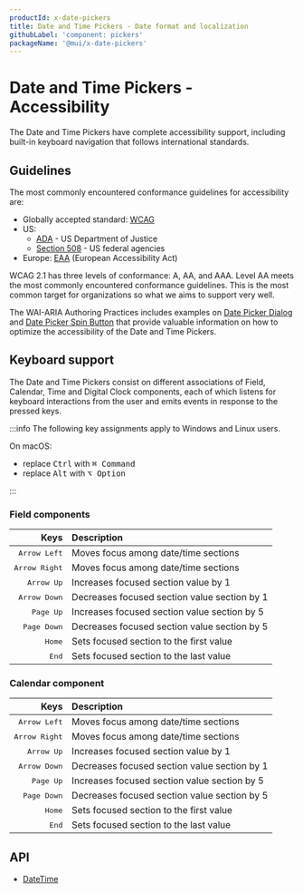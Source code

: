 ```yaml
---
productId: x-date-pickers
title: Date and Time Pickers - Date format and localization
githubLabel: 'component: pickers'
packageName: '@mui/x-date-pickers'
---
```


# Date and Time Pickers - Accessibility

<p class="description">The Date and Time Pickers have complete accessibility support, including built-in keyboard navigation that follows international standards.</p>

## Guidelines

The most commonly encountered conformance guidelines for accessibility are:

- Globally accepted standard: [WCAG](https://www.w3.org/WAI/standards-guidelines/wcag/)
- US:
  - [ADA](https://www.ada.gov/) - US Department of Justice
  - [Section 508](https://www.section508.gov/) - US federal agencies
- Europe: [EAA](https://ec.europa.eu/social/main.jsp?catId=1202) (European Accessibility Act)

WCAG 2.1 has three levels of conformance: A, AA, and AAA.
Level AA meets the most commonly encountered conformance guidelines.
This is the most common target for organizations so what we aims to support very well.

<!-- Those examples do not cover the clock component -->
The WAI-ARIA Authoring Practices includes examples on [Date Picker Dialog](https://www.w3.org/WAI/ARIA/apg/patterns/dialog-modal/examples/datepicker-dialog/) and [Date Picker Spin Button](https://www.w3.org/WAI/ARIA/apg/patterns/spinbutton/examples/datepicker-spinbuttons/) that provide valuable information on how to optimize the accessibility of the Date and Time Pickers.

## Keyboard support 

The Date and Time Pickers consist on different associations of Field, Calendar, Time and Digital Clock components, each of which listens for keyboard interactions from the user and emits events in response to the pressed keys.

:::info
The following key assignments apply to Windows and Linux users.

On macOS:

- replace <kbd class="key">Ctrl</kbd> with <kbd class="key">⌘ Command</kbd>
- replace <kbd class="key">Alt</kbd> with <kbd class="key">⌥ Option</kbd>

:::

### Field components

|                                                               Keys | Description                                                 |
| -----------------------------------------------------------------: | :---------------------------------------------------------- |
|                                  <kbd class="key">Arrow Left</kbd> | Moves focus among date/time sections                        |
|                                 <kbd class="key">Arrow Right</kbd> | Moves focus among date/time sections                        |
|                                    <kbd class="key">Arrow Up</kbd> | Increases focused section value by 1                        |
|                                  <kbd class="key">Arrow Down</kbd> | Decreases focused section value section by 1                |
|                                     <kbd class="key">Page Up</kbd> | Increases focused section value section by 5                |
|                                   <kbd class="key">Page Down</kbd> | Decreases focused section value section by 5                |
|                                        <kbd class="key">Home</kbd> | Sets focused section to the first value                     |
|                                         <kbd class="key">End</kbd> | Sets focused section to the last value                      |

### Calendar component

|                                                               Keys | Description                                                 |
| -----------------------------------------------------------------: | :---------------------------------------------------------- |
|                                  <kbd class="key">Arrow Left</kbd> | Moves focus among date/time sections                        |
|                                 <kbd class="key">Arrow Right</kbd> | Moves focus among date/time sections                        |
|                                    <kbd class="key">Arrow Up</kbd> | Increases focused section value by 1                        |
|                                  <kbd class="key">Arrow Down</kbd> | Decreases focused section value section by 1                |
|                                     <kbd class="key">Page Up</kbd> | Increases focused section value section by 5                |
|                                   <kbd class="key">Page Down</kbd> | Decreases focused section value section by 5                |
|                                        <kbd class="key">Home</kbd> | Sets focused section to the first value                     |
|                                         <kbd class="key">End</kbd> | Sets focused section to the last value                      |

## API

- [DateTime](/x/api/date-pickers/)